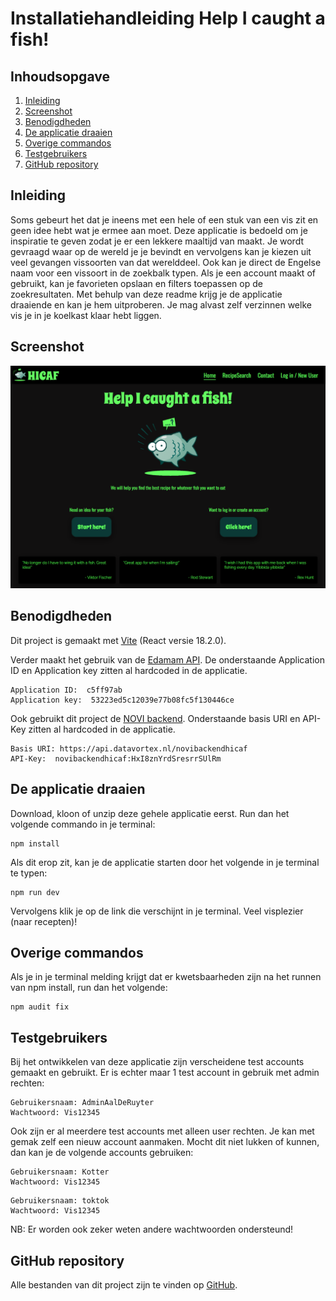 # Installatiehandleiding Help I caught a fish!

## Inhoudsopgave
1. [Inleiding](#inleidng)
2. [Screenshot](#screenshot)
3. [Benodigdheden](#benodigdheden)
4. [De applicatie draaien](#de-applicatie-draaien)
5. [Overige commandos](#overige-commandos)
6. [Testgebruikers](#testgebruikers)
7. [GitHub repository](#github-repository)

## Inleiding

Soms gebeurt het dat je ineens met een hele of een stuk van een vis zit en geen idee hebt wat je ermee aan moet. Deze applicatie is bedoeld om je inspiratie te geven zodat je er een lekkere maaltijd van maakt. Je wordt gevraagd waar op de wereld je je bevindt en vervolgens kan je kiezen uit veel gevangen vissoorten van dat werelddeel. Ook kan je direct de Engelse naam voor een vissoort in de zoekbalk typen. Als je een account maakt of gebruikt, kan je favorieten opslaan en filters toepassen op de zoekresultaten. Met behulp van deze readme krijg je de applicatie draaiende en kan je hem uitproberen. Je mag alvast zelf verzinnen welke vis je in je koelkast klaar hebt liggen.

## Screenshot

![screenshot](src/assets/screenshots/screenshot.png)

## Benodigdheden

Dit project is gemaakt met [Vite](https://vitejs.dev/) (React versie 18.2.0).

Verder maakt het gebruik van de [Edamam API](https://www.edamam.com/).
De onderstaande Application ID  en Application key zitten al hardcoded in de applicatie.
```
Application ID:  c5ff97ab
Application key:  53223ed5c12039e77b08fc5f130446ce
```

Ook gebruikt dit project de [NOVI backend](https://novi.datavortex.nl/).
Onderstaande basis URI en API-Key zitten al hardcoded in de applicatie.
```
Basis URI: https://api.datavortex.nl/novibackendhicaf
API-Key:  novibackendhicaf:HxI8znYrdSresrrSUlRm
```
## De applicatie draaien

Download, kloon of unzip deze gehele applicatie eerst.
Run dan het volgende commando in je terminal:

```shell
npm install
```
Als dit erop zit, kan je de applicatie starten door het volgende in je terminal te typen:

```shell
npm run dev
```
Vervolgens klik je op de link die verschijnt in je terminal. Veel visplezier (naar recepten)!

## Overige commandos

Als je in je terminal melding krijgt dat er kwetsbaarheden zijn na het runnen van npm install, run dan het volgende:

```shell
npm audit fix
```

## Testgebruikers

Bij het ontwikkelen van deze applicatie zijn verscheidene test accounts gemaakt en gebruikt. 
Er is echter maar 1 test account in gebruik met admin rechten:
```
Gebruikersnaam: AdminAalDeRuyter
Wachtwoord: Vis12345
```
Ook zijn er al meerdere test accounts met alleen user rechten. Je kan met gemak zelf een nieuw account aanmaken. Mocht dit niet lukken of kunnen, dan kan je de volgende accounts gebruiken:
```
Gebruikersnaam: Kotter
Wachtwoord: Vis12345
```
```
Gebruikersnaam: toktok
Wachtwoord: Vis12345
```
NB: Er worden ook zeker weten andere wachtwoorden ondersteund!

## GitHub repository

Alle bestanden van dit project zijn te vinden op [GitHub](https://github.com/RufusSchultz/Bootcamp-FSD-HICAF).
